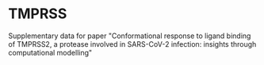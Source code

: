 # TMPRSS
Supplementary data for paper "Conformational response to ligand binding of TMPRSS2, a protease involved in SARS-CoV-2 infection: insights through computational modelling"
